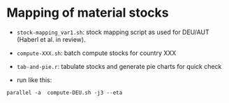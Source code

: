 # Mapping of material stocks

- ``stock-mapping_var1.sh``: stock mapping script as used for DEU/AUT (Haberl et al. in review).

- ``compute-XXX.sh``: batch compute stocks for country XXX

- ``tab-and-pie.r``: tabulate stocks and generate pie charts for quick check

- run like this: 

```
parallel -a  compute-DEU.sh -j3 --eta
```
